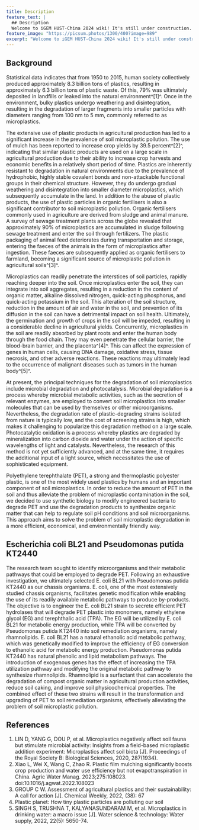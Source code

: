 ```yaml
---
title: Description
feature_text: |
  ## Description
  Welcome to iGEM HUST-China 2024 wiki! It's still under construction. Please stay tuned for more information.
feature_image: "https://picsum.photos/1300/400?image=989"
excerpt: "Welcome to iGEM HUST-China 2024 wiki! It's still under construction. Please stay tuned for more information."
---
```


## Background

Statistical data indicates that from 1950 to 2015, human society collectively produced approximately 8.3 billion tons of plastics, resulting in approximately 6.3 billion tons of plastic waste. Of this, 79% was ultimately deposited in landfills or leaked into the natural environment^[1]^. Once in the environment, bulky plastics undergo weathering and disintegration, resulting in the degradation of larger fragments into smaller particles with diameters ranging from 100 nm to 5 mm, commonly referred to as microplastics.

The extensive use of plastic products in agricultural production has led to a significant increase in the prevalence of soil microplastic pollution. The use of mulch has been reported to increase crop yields by 39.5 percent^[2]^, indicating that similar plastic products are used on a large scale in agricultural production due to their ability to increase crop harvests and economic benefits in a relatively short period of time. Plastics are inherently resistant to degradation in natural environments due to the prevalence of hydrophobic, highly stable covalent bonds and non-attackable functional groups in their chemical structure. However, they do undergo gradual weathering and disintegration into smaller diameter microplastics, which subsequently accumulate in the land. In addition to the abuse of plastic products, the use of plastic particles in organic fertilisers is also a significant contributor to soil microplastic pollution. Organic fertilisers commonly used in agriculture are derived from sludge and animal manure. A survey of sewage treatment plants across the globe revealed that approximately 90% of microplastics are accumulated in sludge following sewage treatment and enter the soil through fertilizers. The plastic packaging of animal feed deteriorates during transportation and storage, entering the faeces of the animals in the form of microplastics after ingestion. These faeces are subsequently applied as organic fertilisers to farmland, becoming a significant source of microplastic pollution in agricultural soils^[3]^.

Microplastics can readily penetrate the interstices of soil particles, rapidly reaching deeper into the soil. Once microplastics enter the soil, they can integrate into soil aggregates, resulting in a reduction in the content of organic matter, alkaline dissolved nitrogen, quick-acting phosphorus, and quick-acting potassium in the soil. This alteration of the soil structure, reduction in the amount of air and water in the soil, and prevention of its diffusion in the soil can have a detrimental impact on soil health. Ultimately, the germination and growth of crops in the soil will be impeded, resulting in a considerable decline in agricultural yields. Concurrently, microplastics in the soil are readily absorbed by plant roots and enter the human body through the food chain. They may even penetrate the cellular barrier, the blood-brain barrier, and the placenta^[4]^. This can affect the expression of genes in human cells, causing DNA damage, oxidative stress, tissue necrosis, and other adverse reactions. These reactions may ultimately lead to the occurrence of malignant diseases such as tumors in the human body^[5]^.

At present, the principal techniques for the degradation of soil microplastics include microbial degradation and photocatalysis. Microbial degradation is a process whereby microbial metabolic activities, such as the secretion of relevant enzymes, are employed to convert soil microplastics into smaller molecules that can be used by themselves or other microorganisms. Nevertheless, the degradation rate of plastic-degrading strains isolated from nature is typically low, and the cost of screening strains is high, which makes it challenging to popularize this degradation method on a large scale. Photocatalytic oxidation is a process whereby plastics are degraded by mineralization into carbon dioxide and water under the action of specific wavelengths of light and catalysts. Nevertheless, the research of this method is not yet sufficiently advanced, and at the same time, it requires the additional input of a light source, which necessitates the use of sophisticated equipment.

Polyethylene terephthalate (PET), a strong and thermoplastic polyester plastic, is one of the most widely used plastics by humans and an important component of soil microplastics. In order to reduce the amount of PET in the soil and thus alleviate the problem of microplastic contamination in the soil, we decided to use synthetic biology to modify engineered bacteria to degrade PET and use the degradation products to synthesize organic matter that can help to regulate soil pH conditions and soil microorganisms. This approach aims to solve the problem of soil microplastic degradation in a more efficient, economical, and environmentally friendly way.

## Escherichia coli BL21 and Pseudomonas putida KT2440

The research team sought to identify microorganisms and their metabolic pathways that could be employed to degrade PET. Following an exhaustive investigation, we ultimately selected E. coli BL21 with Pseudomonas putida KT2440 as our chassis organisms. E. coli, one of the most extensively studied chassis organisms, facilitates genetic modification while enabling the use of its readily available metabolic pathways to produce by-products. The objective is to engineer the E. coli BL21 strain to secrete efficient PET hydrolases that will degrade PET plastic into monomers, namely ethylene glycol (EG) and terephthalic acid (TPA). The EG will be utilized by E. coli BL21 for metabolic energy production, while TPA will be converted by Pseudomonas putida KT2440 into soil remediation organisms, namely rhamnolipids. E. coli BL21 has a natural ethanolic acid metabolic pathway, which was genetically modified to improve the efficiency of EG conversion to ethanolic acid for metabolic energy production. Pseudomonas putida KT2440 has natural phenolic and lipid metabolism pathways. The introduction of exogenous genes has the effect of increasing the TPA utilization pathway and modifying the original metabolic pathway to synthesize rhamnolipids. Rhamnolipid is a surfactant that can accelerate the degradation of compost organic matter in agricultural production activities, reduce soil caking, and improve soil physicochemical properties. The combined effect of these two strains will result in the transformation and upgrading of PET to soil remediation organisms, effectively alleviating the problem of soil microplastic pollution.

## References

1. LIN D, YANG G, DOU P, et al. Microplastics negatively affect soil fauna but stimulate microbial activity: Insights from a field-based microplastic addition experiment: Microplastics affect soil biota [J]. Proceedings of the Royal Society B: Biological Sciences, 2020, 287(1934).
2. Xiao L, Wei X, Wang C, Zhao R. Plastic film mulching significantly boosts crop production and water use efficiency but not evapotranspiration in China. Agric Water Manag. 2023;275:108023. doi:10.1016/j.agwat.2022.108023
3. GROUP C W. Assessment of agricultural plastics and their sustainability: A call for action [J]. Chemical Weekly, 2022, (38): 67
4. Plastic planet: How tiny plastic particles are polluting our soil
5. SINGH S, TRUSHNA T, KALYANASUNDARAM M, et al. Microplastics in drinking water: a macro issue [J]. Water science & technology: Water supply, 2022, 22(5): 5650-74.

